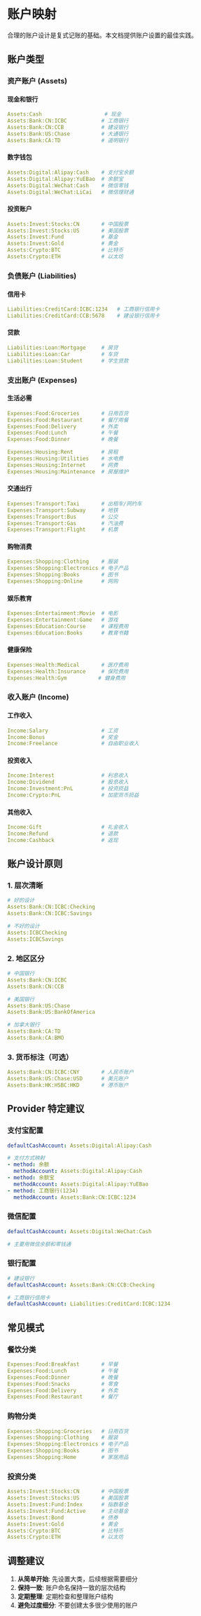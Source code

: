 # 账户映射

合理的账户设计是复式记账的基础。本文档提供账户设置的最佳实践。

## 账户类型

### 资产账户 (Assets)

#### 现金和银行
```yaml
Assets:Cash                    # 现金
Assets:Bank:CN:ICBC           # 工商银行
Assets:Bank:CN:CCB            # 建设银行
Assets:Bank:US:Chase          # 大通银行
Assets:Bank:CA:TD             # 道明银行
```

#### 数字钱包
```yaml
Assets:Digital:Alipay:Cash    # 支付宝余额
Assets:Digital:Alipay:YuEBao  # 余额宝
Assets:Digital:WeChat:Cash    # 微信零钱
Assets:Digital:WeChat:LiCai   # 微信理财通
```

#### 投资账户
```yaml
Assets:Invest:Stocks:CN       # 中国股票
Assets:Invest:Stocks:US       # 美国股票
Assets:Invest:Fund            # 基金
Assets:Invest:Gold            # 黄金
Assets:Crypto:BTC             # 比特币
Assets:Crypto:ETH             # 以太坊
```

### 负债账户 (Liabilities)

#### 信用卡
```yaml
Liabilities:CreditCard:ICBC:1234   # 工商银行信用卡
Liabilities:CreditCard:CCB:5678    # 建设银行信用卡
```

#### 贷款
```yaml
Liabilities:Loan:Mortgage     # 房贷
Liabilities:Loan:Car          # 车贷
Liabilities:Loan:Student      # 学生贷款
```

### 支出账户 (Expenses)

#### 生活必需
```yaml
Expenses:Food:Groceries       # 日用百货
Expenses:Food:Restaurant      # 餐厅用餐
Expenses:Food:Delivery        # 外卖
Expenses:Food:Lunch           # 午餐
Expenses:Food:Dinner          # 晚餐

Expenses:Housing:Rent         # 房租
Expenses:Housing:Utilities    # 水电费
Expenses:Housing:Internet     # 网费
Expenses:Housing:Maintenance  # 房屋维护
```

#### 交通出行
```yaml
Expenses:Transport:Taxi       # 出租车/网约车
Expenses:Transport:Subway     # 地铁
Expenses:Transport:Bus        # 公交
Expenses:Transport:Gas        # 汽油费
Expenses:Transport:Flight     # 机票
```

#### 购物消费
```yaml
Expenses:Shopping:Clothing    # 服装
Expenses:Shopping:Electronics # 电子产品
Expenses:Shopping:Books       # 图书
Expenses:Shopping:Online      # 网购
```

#### 娱乐教育
```yaml
Expenses:Entertainment:Movie  # 电影
Expenses:Entertainment:Game   # 游戏
Expenses:Education:Course     # 课程费用
Expenses:Education:Books      # 教育书籍
```

#### 健康保险
```yaml
Expenses:Health:Medical       # 医疗费用
Expenses:Health:Insurance     # 保险费用
Expenses:Health:Gym          # 健身费用
```

### 收入账户 (Income)

#### 工作收入
```yaml
Income:Salary                 # 工资
Income:Bonus                  # 奖金
Income:Freelance              # 自由职业收入
```

#### 投资收入
```yaml
Income:Interest               # 利息收入
Income:Dividend               # 股息收入
Income:Investment:PnL         # 投资损益
Income:Crypto:PnL             # 加密货币损益
```

#### 其他收入
```yaml
Income:Gift                   # 礼金收入
Income:Refund                 # 退款
Income:Cashback               # 返现
```

## 账户设计原则

### 1. 层次清晰
```yaml
# 好的设计
Assets:Bank:CN:ICBC:Checking
Assets:Bank:CN:ICBC:Savings

# 不好的设计
Assets:ICBCChecking
Assets:ICBCSavings
```

### 2. 地区区分
```yaml
# 中国银行
Assets:Bank:CN:ICBC
Assets:Bank:CN:CCB

# 美国银行
Assets:Bank:US:Chase
Assets:Bank:US:BankOfAmerica

# 加拿大银行
Assets:Bank:CA:TD
Assets:Bank:CA:BMO
```

### 3. 货币标注（可选）
```yaml
Assets:Bank:CN:ICBC:CNY       # 人民币账户
Assets:Bank:US:Chase:USD      # 美元账户
Assets:Bank:HK:HSBC:HKD       # 港币账户
```

## Provider 特定建议

### 支付宝配置
```yaml
defaultCashAccount: Assets:Digital:Alipay:Cash

# 支付方式映射
- method: 余额
  methodAccount: Assets:Digital:Alipay:Cash
- method: 余额宝
  methodAccount: Assets:Digital:Alipay:YuEBao
- method: 工商银行(1234)
  methodAccount: Assets:Bank:CN:ICBC:1234
```

### 微信配置
```yaml
defaultCashAccount: Assets:Digital:WeChat:Cash

# 主要用微信余额和零钱通
```

### 银行配置
```yaml
# 建设银行
defaultCashAccount: Assets:Bank:CN:CCB:Checking

# 工商银行信用卡
defaultCashAccount: Liabilities:CreditCard:ICBC:1234
```

## 常见模式

### 餐饮分类
```yaml
Expenses:Food:Breakfast       # 早餐
Expenses:Food:Lunch           # 午餐  
Expenses:Food:Dinner          # 晚餐
Expenses:Food:Snacks          # 零食
Expenses:Food:Delivery        # 外卖
Expenses:Food:Restaurant      # 餐厅
```

### 购物分类
```yaml
Expenses:Shopping:Groceries   # 日用百货
Expenses:Shopping:Clothing    # 服装
Expenses:Shopping:Electronics # 电子产品
Expenses:Shopping:Books       # 图书
Expenses:Shopping:Home        # 家居用品
```

### 投资分类
```yaml
Assets:Invest:Stocks:CN       # 中国股票
Assets:Invest:Stocks:US       # 美国股票
Assets:Invest:Fund:Index      # 指数基金
Assets:Invest:Fund:Active     # 主动基金
Assets:Invest:Bond            # 债券
Assets:Invest:Gold            # 黄金
Assets:Crypto:BTC             # 比特币
Assets:Crypto:ETH             # 以太坊
```

## 调整建议

1. **从简单开始**: 先设置大类，后续根据需要细分
2. **保持一致**: 账户命名保持一致的层次结构
3. **定期整理**: 定期检查和整理账户结构
4. **避免过度细分**: 不要创建太多很少使用的账户